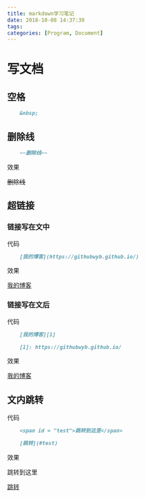 ```yaml
---
title: markdown学习笔记
date: 2018-10-08 14:37:39
tags: 
categories: [Program, Document]
---
```


# 写文档

## 空格

```markdown
    &nbsp;
```

## 删除线

```markdown
    ~~删除线~~
```

效果

~~删除线~~

## 超链接

### 链接写在文中

代码

```markdown
    [我的博客](https://githubwyb.github.io/)
```

效果

[我的博客](https://githubwyb.github.io/)

### 链接写在文后

代码

```markdown
    [我的博客][1]

    [1]: https://githubwyb.github.io/
```

效果

[我的博客][1]

[1]: https://githubwyb.github.io/

## 文内跳转

代码

```markdown
    <span id = "test">跳转到这里</span>

    [跳转](#test)
```

效果

<span id = "test">跳转到这里</span>

[跳转](#test)